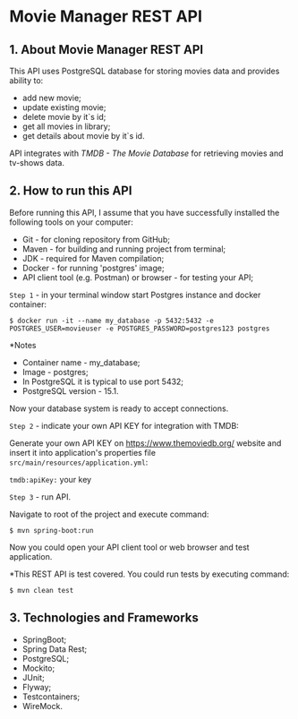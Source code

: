 # Movie Manager REST API

## 1. About Movie Manager REST API
This API uses PostgreSQL database for storing movies data and provides ability to:
- add new movie;
- update existing movie;
- delete movie by it`s id;
- get all movies in library;
- get details about movie by it`s id.

API integrates with _TMDB - The Movie Database_ for retrieving movies and tv-shows data.

## 2. How to run this API
Before running this API, I assume that you have successfully installed the following tools on your computer:
- Git - for cloning repository from GitHub;
- Maven - for building and running project from terminal;
- JDK - required for Maven compilation;
- Docker - for running 'postgres' image;
- API client tool (e.g. Postman) or browser - for testing your API;

`Step 1` - in your terminal window start Postgres instance and docker container:

    $ docker run -it --name my_database -p 5432:5432 -e POSTGRES_USER=movieuser -e POSTGRES_PASSWORD=postgres123 postgres

*Notes
- Container name - my_database;
- Image - postgres;
- In PostgreSQL it is typical to use port 5432;
- PostgreSQL version - 15.1.

Now your database system is ready to accept connections.

`Step 2` - indicate your own API KEY for integration with TMDB:

Generate your own API KEY on https://www.themoviedb.org/ website and insert it into application's properties file `src/main/resources/application.yml`:
    
`tmdb:apiKey:` your key

`Step 3` - run API.

Navigate to root of the project and execute command:

    $ mvn spring-boot:run

Now you could open your API client tool or web browser and test application.

*This REST API is test covered. You could run tests by executing command:

    $ mvn clean test

## 3. Technologies and Frameworks

- SpringBoot;
- Spring Data Rest;
- PostgreSQL;
- Mockito;
- JUnit;
- Flyway;
- Testcontainers;
- WireMock.